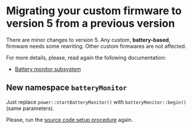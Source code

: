 # Migrating your custom firmware to version 5 from a previous version

There are minor changes to version 5. Any custom, **battery-based**, firmware needs some rewriting.
Other custom firmwares are not affected.

For more details, please, read again the following documentation:

- [Battery monitor subsystem](./hardware/subsystems/BatteryMonitor/BatteryMonitor_en.md)

## New namespace `batteryMonitor`

Just replace `power::startBatteryMonitor()` with `batteryMonitor::begin()` (same parameters).

Please, run the [source code setup procedure](./firmware/sourcesSetup_en.md) again.
